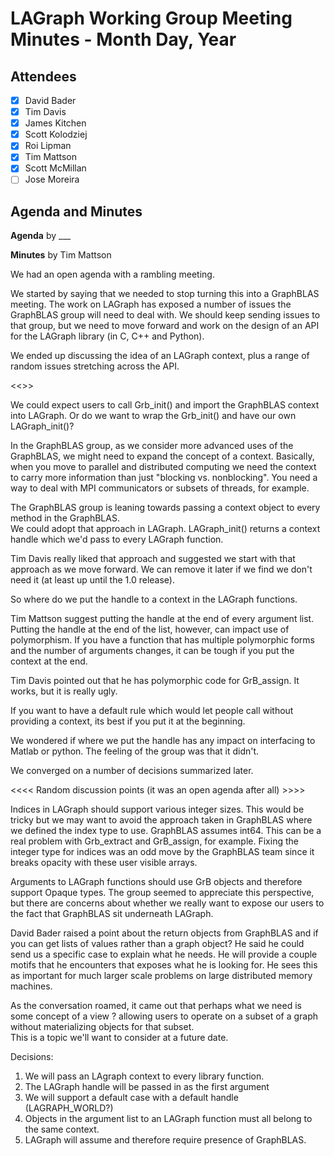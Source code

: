 # LAGraph Working Group Meeting Minutes - Month Day, Year

## Attendees
- [X] David Bader
- [X] Tim Davis
- [X] James Kitchen
- [X] Scott Kolodziej
- [X] Roi Lipman
- [X] Tim Mattson
- [X] Scott McMillan
- [ ] Jose Moreira

## Agenda and Minutes

**Agenda** by ___

**Minutes** by Tim Mattson

We had an open agenda with a rambling meeting.   

We started by saying that we needed to stop turning this into a GraphBLAS meeting.   The work 
on LAGraph has exposed a number of issues the GraphBLAS group will need to deal with.  We
should keep sending issues to that group, but we need to move forward and work on the design
of an API for the LAGraph library (in C, C++ and Python).

We ended up discussing the idea of an LAGraph context, plus a range of random issues 
stretching across the API.


<<<LAGraph Context>>>

We could expect users to call Grb_init() and import the GraphBLAS context into LAGraph.  Or
do we want to wrap the Grb_init()  and have our own LAGraph_init()?

In the GraphBLAS group, as we consider more advanced uses of the GraphBLAS, we might need
to expand the concept of a context.  Basically, when you move to parallel and distributed computing 
we need the context to carry more information than just "blocking vs. nonblocking". You need a 
way to deal with MPI  communicators or subsets of threads, for example.

The GraphBLAS group is leaning towards passing a context object to every method in the GraphBLAS.  
We could adopt that approach in LAGraph.   LAGraph_init() returns a context handle which we'd pass 
to every LAGraph function.   

Tim Davis really liked that approach and suggested we start with that approach as
we move forward.  We can remove it later if we find we don't need it (at least up until the 1.0 release).

So where do we put the handle to a context in the LAGraph functions.  

Tim Mattson suggest putting the handle at the end of every argument list.  Putting the handle
at the end of the list, however, can impact use of polymorphism.   If you have a function that has 
multiple polymorphic forms and the number of arguments changes, it can be tough if you put 
the context at the end.

Tim Davis pointed out that he has  polymorphic code for GrB_assign.  It works, but it is really ugly. 

If you want to have a default rule which would let people call without providing a context, its best 
if you put it at the beginning.

We wondered if where we put the handle has any impact on interfacing to Matlab or python.  The
feeling of the group was that it didn't.  

We converged on a number of decisions summarized later.


<<<< Random discussion points (it was an open agenda after all) >>>>

Indices in LAGraph should support various integer sizes.  This would be tricky but we may want to
avoid the approach taken in GraphBLAS where we defined the index type to use.  GraphBLAS assumes
int64.  This can be a real problem with Grb_extract and GrB_assign, for example.   Fixing the integer 
type for  indices was an odd move by the GraphBLAS team since it breaks opacity with these user
visible arrays.   

Arguments to LAGraph functions should use GrB objects and therefore support Opaque types.  The
group seemed to appreciate this perspective, but there are concerns about whether we really want to 
expose our users to the fact that GraphBLAS sit underneath LAGraph. 

David Bader raised a point about the return objects from GraphBLAS and if you can get lists of values 
rather than a graph object?   He said he could send us a specific case to explain what he needs.   He 
will provide a couple motifs that he encounters that exposes what he is looking for.  He sees this as 
important for much larger scale problems on large distributed memory machines. 

As the conversation roamed, it came out that perhaps what we need is some concept of a 
view ? allowing users to operate on a subset of a graph without materializing objects for that subset.  
This is a topic we'll want to consider at a future date.


Decisions:

1.  We will pass an LAgraph context to every library function.
2. The LAGraph handle will be passed in as the first argument
3.  We will support a default case with a default handle (LAGRAPH_WORLD?)
2.  Objects in the argument list to an LAGraph function must all belong to the same context.
3. LAGraph will assume and therefore require presence of GraphBLAS.


